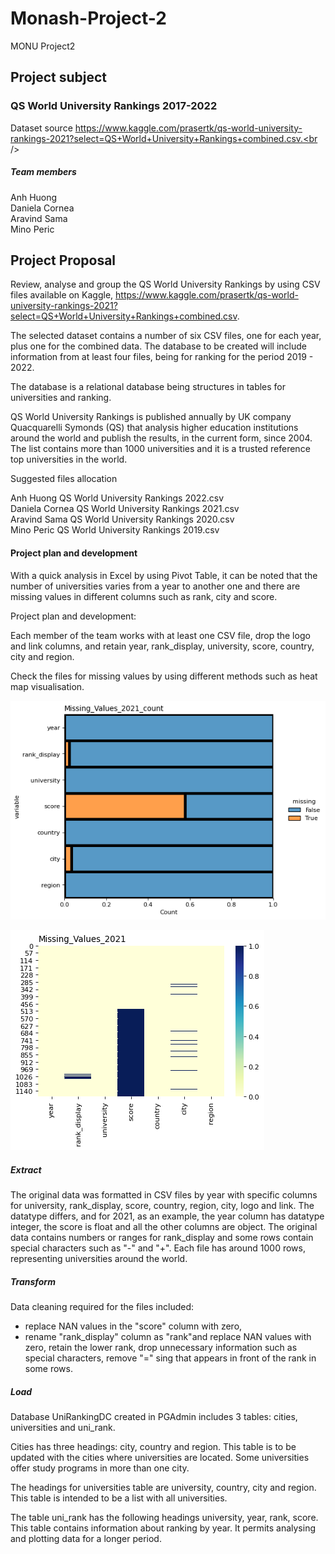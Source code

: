 # Monash-Project-2
MONU Project2

## Project subject  

### QS World University Rankings 2017-2022  

Dataset source https://www.kaggle.com/prasertk/qs-world-university-rankings-2021?select=QS+World+University+Rankings+combined.csv.<br />

##### Team members

Anh Huong<br />
Daniela Cornea<br />
Aravind Sama<br />
Mino Peric<br />

## Project Proposal

Review, analyse and group the QS World University Rankings by using CSV files available on Kaggle, https://www.kaggle.com/prasertk/qs-world-university-rankings-2021?select=QS+World+University+Rankings+combined.csv.  

The selected dataset contains a number of six CSV files, one for each year, plus one for the combined data. The database to be created will include information from at least four files, being for ranking for the period 2019 - 2022.  

The database is a relational database being structures in tables for universities and ranking. 

QS World University Rankings is published annually by UK company Quacquarelli Symonds (QS) that analysis higher education institutions around the world and publish the results, in the current form, since 2004. The list contains more than 1000 universities and it is a trusted reference top universities in the world. 

Suggested files allocation<br />

Anh Huong QS World University Rankings 2022.csv<br />
Daniela Cornea QS World University Rankings 2021.csv<br />
Aravind Sama QS World University Rankings 2020.csv<br />
Mino Peric QS World University Rankings 2019.csv<br />

#### Project plan and development<br />

With a quick analysis in Excel by using Pivot Table, it can be noted that the number of universities varies from a year to another one and there are missing values in different columns such as rank, city and score. 

Project plan and development:

Each member of the team works with at least one CSV file, drop the logo and link columns, and retain year, rank_display, university, score, country, city and region.

Check the files for missing values by using different methods such as heat map visualisation.

![Missing_Values_2021_count](Output_DC/visualizing_missing_data_2021_count.png)  

![Missing_Values_2021](Output_DC/visualizing_missing_values_2021.png)  

##### Extract

The original data was formatted in CSV files by year with specific columns for university, rank_display, score, country, region, city, logo and link. The datatype differs, and for 2021, as an example, the year column has datatype integer, the score is float and all the other columns are object.
The original data contains numbers or ranges for rank_display and some rows contain special characters such as "-" and "+".
Each file has around 1000 rows, representing universities around the world.

##### Transform

Data cleaning required for the files included:   
- replace NAN values in the "score" column with zero,   
- rename "rank_display" column as "rank"and replace NAN values with zero, retain the lower rank, drop unnecessary information such as special characters, remove "=" sing that appears in front of the rank in some rows.

##### Load

Database UniRankingDC created in PGAdmin includes 3 tables: cities, universities and uni_rank.

Cities has three headings: city, country and region. This table is to be updated with the cities where universities are located. Some universities offer study programs in more than one city.

The headings for universities table are university, country, city and region. This table is intended to be a list with all universities.

The table uni_rank has the following headings university, year, rank, score. This table contains information about ranking by year. It permits analysing and plotting data for a longer period.







